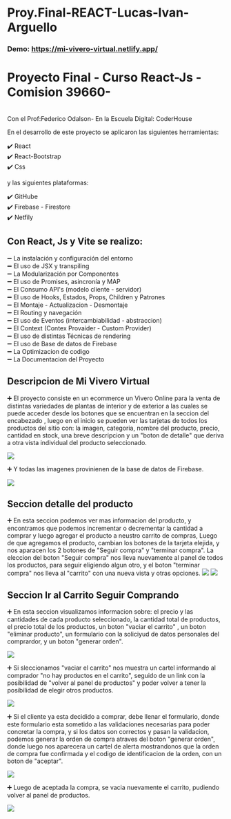 # Proy.Final-REACT-Lucas-Ivan-Arguello

### Demo: https://mi-vivero-virtual.netlify.app/


<h1>Proyecto Final - Curso React-Js - Comision 39660- </h1>
<br>
Con el Prof:Federico Odalson- En la Escuela Digital: CoderHouse
<br>

En el desarrollo de este proyecto se aplicaron las siguientes herramientas:

✔️ React <br>
✔️ React-Bootstrap <br>
✔️ Css <br>

y las siguientes plataformas:

✔️ GitHube <br>
✔️ Firebase - Firestore <br>
✔️ Netfily <br>

<h2> Con React, Js y Vite se realizo: </h2>

➖ La instalación y configuración del entorno <br>
➖ El uso de JSX y transpiling <br>
➖ La Modularización por Componentes <br>
➖ El uso de Promises, asincronía y MAP <br>
➖ El Consumo API's (modelo cliente - servidor) <br>
➖ El uso de Hooks, Estados, Props, Children y Patrones <br>
➖ El Montaje - Actualizacion - Desmontaje <br>
➖ El Routing y navegación <br>
➖ El uso de Eventos (intercambiabilidad - abstraccion) <br>
➖ El Context (Contex Provaider - Custom Provider) <br>
➖ El uso de distintas Técnicas de rendering <br>
➖ El uso de Base de datos de Firebase <br>
➖ La Optimizacion de codigo <br>
➖ La Documentacion del Proyecto <br>

<h2> Descripcion de Mi Vivero Virtual</h2>

➕ El proyecto consiste en un ecommerce un Vivero Online para la venta de distintas variedades de plantas de interior y de 
exterior a las cuales se puede acceder desde los botones que se encuentran en la seccion del encabezado , luego en el inicio se pueden ver las tarjetas de todos los productos del sitio con: la imagen, categoria, nombre del producto, precio, cantidad en stock, una breve descripcion y un "boton de detalle" que deriva a otra vista individual del producto seleccionado.

<img src='/public/img-readme/1-Portada-Mi-Vivero-Virtual.jpg'><br>

➕ Y todas las imagenes provinienen de la base de datos de Firebase.

<img src='/public/img-readme/Firebase-Mi-Vivero-Virtual.jpg'>

<h2>Seccion detalle del producto </h2>
➕ En esta seccion podemos ver mas informacion del producto, y encontramos que podemos incrementar o decrementar la 
   cantidad a comprar y luego agregar el producto a neustro carrito de compras, Luego de que agregamos el producto, cambian los botones de la tarjeta elejida, y nos aparacen los 2 botones de "Seguir compra" y "terminar compra".
   La eleccion del boton "Seguir compra" nos lleva nuevamente al panel de todos los productos, para seguir eligiendo algun otro, y el boton "terminar compra" nos lleva al "carrito" con una nueva vista y otras opciones.

<img src='/public/img-readme/2-Secc-detalle-Mi-Vivero-Virtual.jpeg'>

<img src='/public/img-readme/3-Secc-detalle-Mi-Vivero-Virtual.jpeg'>

<h2>Seccion Ir al Carrito Seguir Comprando </h2>

➕ En esta seccion visualizamos informacion sobre: el precio y las cantidades de cada producto seleccionado, la cantidad total de productos, el precio total de los productos, un boton "vaciar el carrito" , un boton "eliminar producto", un formulario con la soliciyud de datos personales del comprardor, y un boton "generar orden".

<img src='/public/img-readme/4-Secc-Carrito-Mi-Vivero-Virtual.jpeg'>

➕ Si sleccionamos "vaciar el carrito" nos muestra un cartel informando al comprador "no hay productos en el carrito", seguido de un link con la posibilidad de "volver al panel de productos" y poder volver a tener la posibilidad de elegir otros productos.

<img src='/public/img-readme/5-Secc-Carrito-Mi-Vivero-Virtual.jpeg'>

➕ Si el cliente ya esta decidido a comprar, debe llenar el formulario, donde este formulario esta sometido a las validaciones necesarias para poder concretar la compra, y si los datos son correctos y pasan la validacion, podemos generar la orden de compra atraves del boton "generar orden", donde luego nos aparecera un cartel de alerta mostrandonos que la orden de compra fue confirmada y el codigo de identificacion de la orden, con un boton de "aceptar". 

<img src='/public/img-readme/6-Secc-Carrito-Mi-Vivero-Virtual.jpeg'>

➕ Luego de aceptada la compra, se vacia nuevamente el carrito, pudiendo volver al panel de productos. 

<img src='/public/img-readme/5-Secc-Carrito-Mi-Vivero-Virtual.jpeg'>